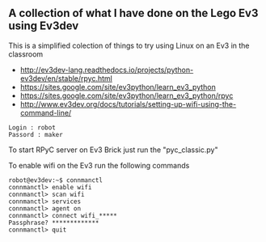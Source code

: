 ## A collection of what I have done on the Lego Ev3 using Ev3dev 
This is a simplified colection of things to try using Linux on an Ev3 in the classroom

* http://ev3dev-lang.readthedocs.io/projects/python-ev3dev/en/stable/rpyc.html
* https://sites.google.com/site/ev3python/learn_ev3_python
* https://sites.google.com/site/ev3python/learn_ev3_python/rpyc
* http://www.ev3dev.org/docs/tutorials/setting-up-wifi-using-the-command-line/




```
Login : robot
Passord : maker
```

To start RPyC server on Ev3 Brick just run the "pyc_classic.py"

To enable wifi on the Ev3 run the following commands
```
robot@ev3dev:~$ connmanctl
connmanctl> enable wifi
connmanctl> scan wifi
connmanctl> services
connmanctl> agent on
connmanctl> connect wifi_*****
Passphrase? *************
connmanctl> quit
```

